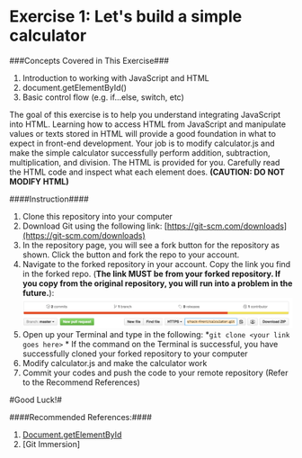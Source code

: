 # Exercise 1: Let's build a simple calculator

###Concepts Covered in This Exercise###
1. Introduction to working with JavaScript and HTML
2. document.getElementById()
3. Basic control flow (e.g. if...else, switch, etc)

The goal of this exercise is to help you understand integrating JavaScript into HTML. Learning how to access HTML from JavaScript and manipulate values or texts stored in HTML will provide a good foundation in what to expect in front-end development.
Your job is to modify calculator.js and make the simple calculator successfully perform addition, subtraction, multiplication, and division. 
The HTML is provided for you. Carefully read the HTML code and inspect what each element does.
**(CAUTION: DO NOT MODIFY HTML)**

####Instruction####
1. Clone this repository into your computer
  1. Download Git using the following link: [https://git-scm.com/downloads](https://git-scm.com/downloads)
  2. In the repository page, you will see a fork button for the repository as shown. Click the button and fork the repo to your account. 
  3. Navigate to the forked repository in your account. Copy the link you find in the forked repo. (**The link MUST be from your forked repository. If you copy from the original repository, you will run into a problem in the future.**): ![git-link](https://github.com/hack-front/assets/blob/master/git-link.png?raw=true)
  4. Open up your Terminal and type in the following:
    *```git clone <your link goes here>```
    * If the command on the Terminal is successful, you have successfully cloned your forked repository to your computer
2. Modify calculator.js and make the calculator work
3. Commit your codes and push the code to your remote repository (Refer to the Recommend References)

#Good Luck!#

####Recommended References:####

1. [Document.getElementById](https://developer.mozilla.org/en-US/docs/Web/API/Document/getElementById)
2. [Git Immersion]
